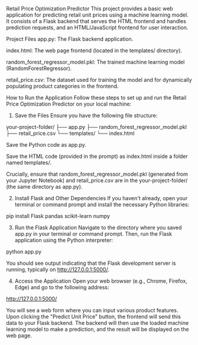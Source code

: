Retail Price Optimization Predictor
This project provides a basic web application for predicting retail unit prices using a machine learning model. It consists of a Flask backend that serves the HTML frontend and handles prediction requests, and an HTML/JavaScript frontend for user interaction.

Project Files
app.py: The Flask backend application.

index.html: The web page frontend (located in the templates/ directory).

random_forest_regressor_model.pkl: The trained machine learning model (RandomForestRegressor).

retail_price.csv: The dataset used for training the model and for dynamically populating product categories in the frontend.

How to Run the Application
Follow these steps to set up and run the Retail Price Optimization Predictor on your local machine:

1. Save the Files
Ensure you have the following file structure:

your-project-folder/
├── app.py
├── random_forest_regressor_model.pkl
├── retail_price.csv
└── templates/
    └── index.html

Save the Python code as app.py.

Save the HTML code (provided in the prompt) as index.html inside a folder named templates/.

Crucially, ensure that random_forest_regressor_model.pkl (generated from your Jupyter Notebook) and retail_price.csv are in the your-project-folder/ (the same directory as app.py).

2. Install Flask and Other Dependencies
If you haven't already, open your terminal or command prompt and install the necessary Python libraries:

pip install Flask pandas scikit-learn numpy

3. Run the Flask Application
Navigate to the directory where you saved app.py in your terminal or command prompt. Then, run the Flask application using the Python interpreter:

python app.py

You should see output indicating that the Flask development server is running, typically on http://127.0.0.1:5000/.

4. Access the Application
Open your web browser (e.g., Chrome, Firefox, Edge) and go to the following address:

http://127.0.0.1:5000/

You will see a web form where you can input various product features. Upon clicking the "Predict Unit Price" button, the frontend will send this data to your Flask backend. The backend will then use the loaded machine learning model to make a prediction, and the result will be displayed on the web page.
